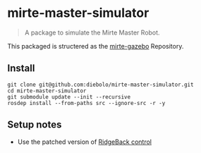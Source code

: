 # mirte-master-simulator
> A package to simulate the Mirte Master Robot.

This packaged is structered as the [mirte-gazebo](https://github.com/ArendJan/mirte-gazebo/tree/rsp) Repository.

## Install
```
git clone git@github.com:diebolo/mirte-master-simulator.git
cd mirte-master-simulator
git submodule update --init --recursive
rosdep install --from-paths src --ignore-src -r -y
```

## Setup notes
 - Use the patched version of [RidgeBack control](https://github.com/ArendJan/ridgeback/tree/melodic-devel)